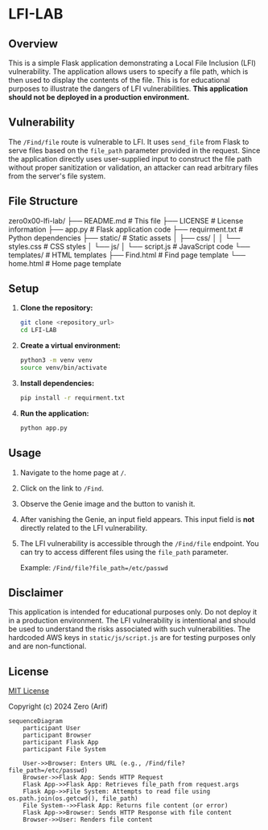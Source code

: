 # LFI-LAB

## Overview

This is a simple Flask application demonstrating a Local File Inclusion (LFI) vulnerability. The application allows users to specify a file path, which is then used to display the contents of the file.  This is for educational purposes to illustrate the dangers of LFI vulnerabilities.  **This application should not be deployed in a production environment.**

## Vulnerability

The `/Find/file` route is vulnerable to LFI. It uses `send_file` from Flask to serve files based on the `file_path` parameter provided in the request.  Since the application directly uses user-supplied input to construct the file path without proper sanitization or validation, an attacker can read arbitrary files from the server's file system.

## File Structure

zero0x00-lfi-lab/
├── README.md             # This file
├── LICENSE               # License information
├── app.py                # Flask application code
├── requirment.txt        # Python dependencies
├── static/               # Static assets
│   ├── css/
│   │   └── styles.css    # CSS styles
│   └── js/
│       └── script.js     # JavaScript code
└── templates/            # HTML templates
├── Find.html         # Find page template
└── home.html         # Home page template


## Setup

1.  **Clone the repository:**

    ```bash
    git clone <repository_url>
    cd LFI-LAB
    ```

2.  **Create a virtual environment:**

    ```bash
    python3 -m venv venv
    source venv/bin/activate
    ```

3.  **Install dependencies:**

    ```bash
    pip install -r requirment.txt
    ```

4.  **Run the application:**

    ```bash
    python app.py
    ```

## Usage

1.  Navigate to the home page at `/`.
2.  Click on the link to `/Find`.
3.  Observe the Genie image and the button to vanish it.
4.  After vanishing the Genie, an input field appears.  This input field is **not** directly related to the LFI vulnerability.
5.  The LFI vulnerability is accessible through the `/Find/file` endpoint. You can try to access different files using the `file_path` parameter.

    Example: `/Find/file?file_path=/etc/passwd`

## Disclaimer

This application is intended for educational purposes only. Do not deploy it in a production environment.  The LFI vulnerability is intentional and should be used to understand the risks associated with such vulnerabilities.  The hardcoded AWS keys in `static/js/script.js` are for testing purposes only and are non-functional.

## License

[MIT License](https://github.com/Zero0x00/LFI-LAB/blob/main/LICENSE)

Copyright (c) 2024 Zero (Arif)

```mermaid
sequenceDiagram
    participant User
    participant Browser
    participant Flask App
    participant File System

    User->>Browser: Enters URL (e.g., /Find/file?file_path=/etc/passwd)
    Browser->>Flask App: Sends HTTP Request
    Flask App->>Flask App: Retrieves file_path from request.args
    Flask App->>File System: Attempts to read file using os.path.join(os.getcwd(), file_path)
    File System-->>Flask App: Returns file content (or error)
    Flask App->>Browser: Sends HTTP Response with file content
    Browser->>User: Renders file content
```
